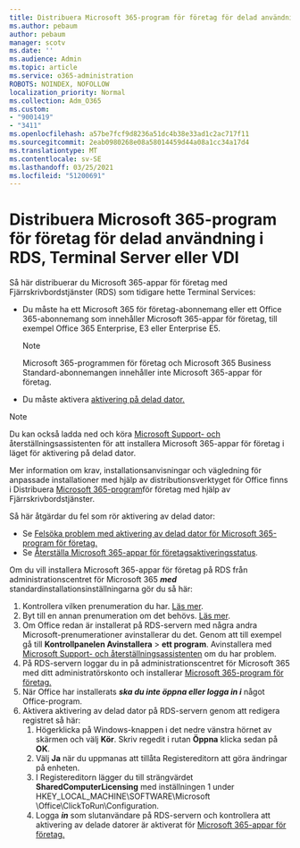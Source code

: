 ```yaml
---
title: Distribuera Microsoft 365-program för företag för delad användning i RDS, Terminal Server eller VDI
ms.author: pebaum
author: pebaum
manager: scotv
ms.date: ''
ms.audience: Admin
ms.topic: article
ms.service: o365-administration
ROBOTS: NOINDEX, NOFOLLOW
localization_priority: Normal
ms.collection: Adm_O365
ms.custom:
- "9001419"
- "3411"
ms.openlocfilehash: a57be7fcf9d8236a51dc4b38e33ad1c2ac717f11
ms.sourcegitcommit: 2eab0980268e08a58014459d44a08a1cc34a17d4
ms.translationtype: MT
ms.contentlocale: sv-SE
ms.lasthandoff: 03/25/2021
ms.locfileid: "51200691"
---
```

# <a name="deploying-microsoft-365-apps-for-enterprise-for-shared-use-on-rds-terminal-server-or-vdi"></a>Distribuera Microsoft 365-program för företag för delad användning i RDS, Terminal Server eller VDI

Så här distribuerar du Microsoft 365-appar för företag med Fjärrskrivbordstjänster (RDS) som tidigare hette Terminal Services:

- Du måste ha ett Microsoft 365 för företag-abonnemang eller ett Office 365-abonnemang som innehåller Microsoft 365-appar för företag, till exempel Office 365 Enterprise, E3 eller Enterprise E5.
   > [!NOTE]
   > Microsoft 365-programmen för företag och Microsoft 365 Business Standard-abonnemangen innehåller inte Microsoft 365-appar för företag.
- Du måste aktivera [aktivering på delad dator.](https://docs.microsoft.com/DeployOffice/overview-shared-computer-activation)

> [!NOTE]
> Du kan också ladda ned och köra [Microsoft Support- och](https://aka.ms/SaRA_OfficeSCA_M365Portal) återställningsassistenten för att installera Microsoft 365-appar för företag i läget för aktivering på delad dator.

Mer information om krav, installationsanvisningar och vägledning för anpassade installationer med hjälp av distributionsverktyget för Office finns i Distribuera [Microsoft 365-program](https://docs.microsoft.com/DeployOffice/deploy-microsoft-365-apps-remote-desktop-services)för företag med hjälp av Fjärrskrivbordstjänster.

Så här åtgärdar du fel som rör aktivering av delad dator:

- Se [Felsöka problem med aktivering av delad dator för Microsoft 365-program för företag.](https://docs.microsoft.com/DeployOffice/troubleshoot-shared-computer-activation)
- Se [Återställa Microsoft 365-appar för företagsaktiveringsstatus](https://go.microsoft.com/fwlink/?linkid=2109218).

Om du vill installera Microsoft 365-appar för företag på RDS från administrationscentret för Microsoft 365 ***med*** standardinstallationsinställningarna gör du så här:

1. Kontrollera vilken prenumeration du har. [Läs mer](https://docs.microsoft.com/microsoft-365/admin/admin-overview/what-subscription-do-i-have).
2. Byt till en annan prenumeration om det behövs. [Läs mer](https://docs.microsoft.com/microsoft-365/commerce/subscriptions/switch-to-a-different-plan).
3. Om Office redan är installerat på RDS-servern med några andra Microsoft-prenumerationer avinstallerar du det. Genom att till exempel gå till **Kontrollpanelen Avinstallera**  >  **ett program**. Avinstallera med [Microsoft Support- och återställningsassistenten](https://aka.ms/SARA-OfficeUninstall-Alchemy) om du har problem.
4. På RDS-servern loggar du in på administrationscentret för Microsoft 365 med ditt administratörskonto och installerar [Microsoft 365-program för företag.](https://portal.office.com/OLS/MySoftware.aspx)
5. När Office har installerats ***ska du inte öppna eller logga in i*** något Office-program.
6. Aktivera aktivering av delad dator på RDS-servern genom att redigera registret så här:
   1. Högerklicka på Windows-knappen i det nedre vänstra hörnet av skärmen och välj **Kör**. Skriv regedit i rutan **Öppna** klicka sedan på **OK**.
   2. Välj **Ja** när du uppmanas att tillåta Registereditorn att göra ändringar på enheten.
   3. I Registereditorn lägger du till strängvärdet **SharedComputerLicensing** med inställningen 1 under HKEY_LOCAL_MACHINE\SOFTWARE\Microsoft \Office\ClickToRun\Configuration.
   4. Logga ***in*** som slutanvändare på RDS-servern och kontrollera att aktivering av delade datorer är aktiverat för [Microsoft 365-appar för företag.](https://docs.microsoft.com/DeployOffice/troubleshoot-shared-computer-activation#verify-that-activation-for-microsoft-365-apps-succeeded)
